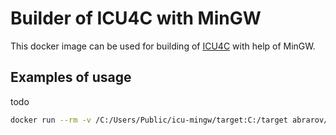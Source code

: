 # Builder of ICU4C with MinGW

This docker image can be used for building of [ICU4C](http://site.icu-project.org/) with help of MinGW.

## Examples of usage

todo  

```bash
docker run --rm -v /C:/Users/Public/icu-mingw/target:C:/target abrarov/icu-mingw
```

